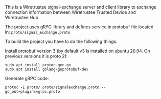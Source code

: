 This is a Wiretrustee signal-exchange server and client library to exchange connection information between Wiretrustee Trusted Device and Wiretrustee Hub

The project uses gRPC library and defines service in protobuf file located in:
 ```proto/signal_exchange.proto```
 
 To build the project you have to do the following things.

Install protobuf version 3 (by default v3 is installed on ubuntu 20.04. On previous versions it is proto 2):
 ```
sudo apt install protoc-gen-go
sudo apt install golang-goprotobuf-dev
 ```
 
Generate gRPC code:
 ```
 protoc -I proto/ proto/signalexchange.proto --go_out=plugins=grpc:proto

 ```